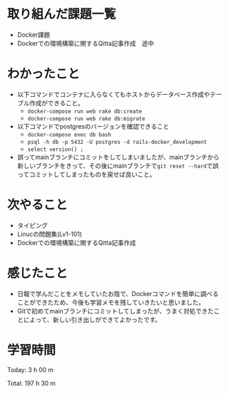# 取り組んだ課題一覧
- Docker課題
- Dockerでの環境構築に関するQitta記事作成　途中

# わかったこと
- 以下コマンドでコンテナに入らなくてもホストからデータベース作成やテーブル作成ができること。
  - `docker-compose run web rake db:create`
  - `docker-compose run web rake db:migrate`
- 以下コマンドでpostgresのバージョンを確認できること
  - `docker-compose exec db bash`
  - `psql -h db -p 5432 -U postgres -d rails-docker_development`
  - `select version() ;`
- 誤ってmainブランチにコミットをしてしまいましたが、mainブランチから新しいブランチをきって、その後にmainブランチで`git reset --hard`で誤ってコミットしてしまったものを戻せば良いこと。

# 次やること
- タイピング
- Linucの問題集(Lv1-101)
- Dockerでの環境構築に関するQitta記事作成

# 感じたこと
- 日報で学んだことをメモしていたお陰で、Dockerコマンドを簡単に調べることができたため、今後も学習メモを残していきたいと思いました。
- Gitで初めてmainブランチにコミットしてしまったが、うまく対処できたことによって、新しい引き出しができてよかったです。

# 学習時間
Today: 3 h 00 m

Total: 197 h 30 m
